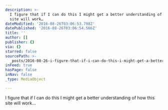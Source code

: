 ```yaml
---
description: >-
  I figure that if I can do this I might get a better understanding of how this
  site will work…
dateModified: '2016-08-26T03:06:53.798Z'
datePublished: '2016-08-26T03:06:54.566Z'
title: ''
author: []
publisher: {}
via: {}
starred: false
sourcePath: >-
  _posts/2016-08-26-i-figure-that-if-i-can-do-this-i-might-get-a-better-understa.md
inFeed: true
hasPage: false
inNav: false
_type: MediaObject

---
```

I figure that if I can do this I might get a better understanding of how this site will work...